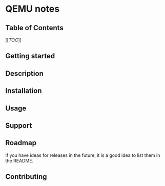 # QEMU notes

## Table of Contents
[[_TOC_]]


## Getting started

## Description

## Installation

## Usage

## Support

## Roadmap
If you have ideas for releases in the future, it is a good idea to list them in the README.

## Contributing


